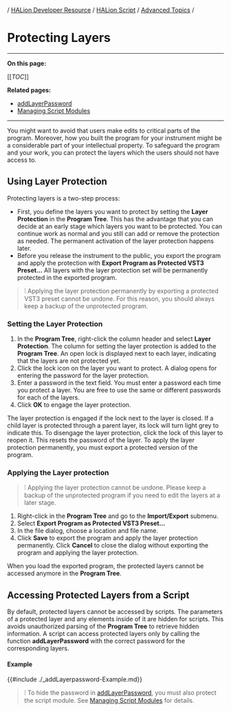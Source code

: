 / [HALion Developer Resource](../../HALion-Developer-Resource.md) / [HALion Script](./HALion-Script.md) / [Advanced Topics](./Advanced-Topics.md) /

# Protecting Layers

---

**On this page:**

[[_TOC_]]

**Related pages:**

* [addLayerPassword](./addLayerPassword.md)
* [Managing Script Modules](./Managing-Script-Modules.md)

---


You might want to avoid that users make edits to critical parts of the program. Moreover, how you built the program for your instrument might be a considerable part of your intellectual property. To safeguard the program and your work, you can protect the layers which the users should not have access to.

## Using Layer Protection

Protecting layers is a two-step process:

* First, you define the layers you want to protect by setting the **Layer Protection** in the **Program Tree**. This has the advantage that you can decide at an early stage which layers you want to be protected. You can continue work as normal and you still can add or remove the protection as needed. The permanent activation of the layer protection happens later.
* Before you release the instrument to the public, you export the program and apply the protection with **Export Program as Protected VST3 Preset...** All layers with the layer protection set will be permanently protected in the exported program.

>&#10069; Applying the layer protection permanently by exporting a protected VST3 preset cannot be undone. For this reason, you should always keep a backup of the unprotected program.

### Setting the Layer Protection

1. In the **Program Tree**, right-click the column header and select **Layer Protection**. The column for setting the layer protection is added to the **Program Tree**. An open lock is displayed next to each layer, indicating that the layers are not protected yet.
1. Click the lock icon on the layer you want to protect. A dialog opens for entering the password for the layer protection.
1. Enter a password in the text field. You must enter a password each time you protect a layer. You are free to use the same or different passwords for each of the layers.
1. Click **OK** to engage the layer protection.

The layer protection is engaged if the lock next to the layer is closed. If a child layer is protected through a parent layer, its lock will turn light grey to indicate this. To disengage the layer protection, click the lock of this layer to reopen it. This resets the password of the layer. To apply the layer protection permanently, you must export a protected version of the program.

### Applying the Layer protection

>&#10069; Applying the layer protection cannot be undone. Please keep a backup of the unprotected program if you need to edit the layers at a later stage.

1. Right-click in the **Program Tree** and go to the **Import/Export** submenu.
1. Select **Export Program as Protected VST3 Preset...**
1. In the file dialog, choose a location and file name.
1. Click **Save** to export the program and apply the layer protection permanently. Click **Cancel** to close the dialog without exporting the program and applying the layer protection.

When you load the exported program, the protected layers cannot be accessed anymore in the **Program Tree**.

## Accessing Protected Layers from a Script

By default, protected layers cannot be accessed by scripts. The parameters of a protected layer and any elements inside of it are hidden for scripts. This avoids unauthorized parsing of the **Program Tree** to retrieve hidden information. A script can access protected layers only by calling the function **addLayerPassword** with the correct password for the corresponding layers.

#### Example

{{#include ./_addLayerpassword-Example.md}}

>&#10069; To hide the password in [addLayerPassword](./addLayerPassword.md), you must also protect the script module. See [Managing Script Modules](./Managing-Script-Modules.md) for details.
